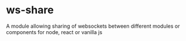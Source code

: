 # ws-share
A module allowing sharing of websockets between different modules or components for node, react or vanilla js
